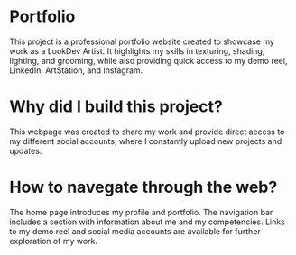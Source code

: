 # Portfolio
This project is a professional portfolio website created to showcase my work as a LookDev Artist. It highlights my skills in texturing, shading, lighting, and grooming, while also providing quick access to my demo reel, LinkedIn, ArtStation, and Instagram.
# Why did I build this project?
This webpage was created to share my work and provide direct access to my different social accounts, where I constantly upload new projects and updates.
# How to navegate through the web? 
The home page introduces my profile and portfolio.
The navigation bar includes a section with information about me and my competencies.
Links to my demo reel and social media accounts are available for further exploration of my work.
